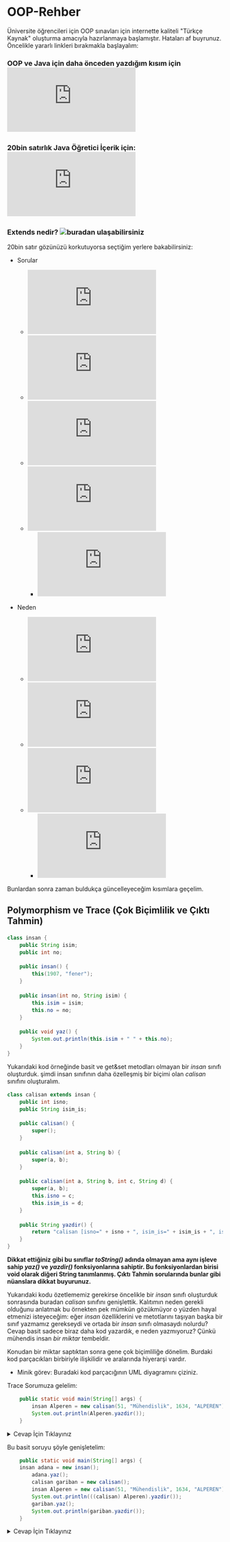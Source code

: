 # OOP-Rehber
Üniversite öğrencileri için OOP sınavları için internette kaliteli "Türkçe Kaynak" oluşturma amacıyla hazırlanmaya başlamıştır. Hataları af buyrunuz.
Öncelikle yararlı linkleri bırakmakla başlayalım: 
### OOP ve Java için daha önceden yazdığım kısım için ![buraya tıklayabilirsiniz](https://github.com/tonyukukkula/OOP-Rehber/blob/main/src/oop_java.pdf)
### 20bin satırlık Java Öğretici İçerik için: ![buradan asıl repoya ulaşabilirsiniz](https://github.com/in28minutes/java-tutorial-for-beginners/blob/master/README.md)
### Extends nedir? ![buradan ulaşabilirsiniz](https://yazilimcity.net/java-extends-nedir-ne-ise-yarar-nasil-kullanilir/)
20bin satır gözünüzü korkutuyorsa seçtiğim yerlere bakabilirsiniz:
* Sorular
  * ![OOP Programlama Egzersizleri (Kolay)](https://github.com/in28minutes/java-tutorial-for-beginners/blob/master/README.md#step-04-programming-exercise-pe-oop-01)
  * ![Nesne kompozisyonu](https://github.com/in28minutes/java-tutorial-for-beginners/blob/master/README.md#step-06-understanding-object-composition)
  * ![Nesne Sınıfı ve Kalıtım, Çıktısını Tahmin edin](https://github.com/in28minutes/java-tutorial-for-beginners/blob/master/README.md#step-09--introducing-object-class)
  * ![Kalıtım ve Metot Üstelemesi(Overriding), Çıktısını Tahmin edin](https://github.com/in28minutes/java-tutorial-for-beginners/blob/master/README.md#step-10-inheritance-and-method-overriding)
    * ![Kalıtımlı Kod yazalım](https://github.com/in28minutes/java-tutorial-for-beginners/blob/master/README.md#step-11-classroom-exercise-ce-oop-01)
  
* Neden
  * ![Neden Kalıtım?](https://github.com/in28minutes/java-tutorial-for-beginners/blob/master/README.md#step-07-the-need-for-inheritance)
  * ![Super cidden super mi?](https://github.com/in28minutes/java-tutorial-for-beginners/blob/master/README.md#step-12-constructors-and-calling-super)
  * ![Soyut Sınıflar](https://github.com/in28minutes/java-tutorial-for-beginners/blob/master/README.md#step-14-introducing-abstract-classes)
    * ![Soyut Sınıflar Neden var?](https://github.com/in28minutes/java-tutorial-for-beginners/blob/master/README.md#step-15-abstract-classes---design-aspects)

Bunlardan sonra zaman buldukça güncelleyeceğim kısımlara geçelim.
  
## Polymorphism ve Trace (Çok Biçimlilik ve Çıktı Tahmin)
```java 
class insan {
	public String isim;
	public int no;

	public insan() {
		this(1907, "fener");
	}

	public insan(int no, String isim) {
		this.isim = isim;
		this.no = no;
	}

	public void yaz() {
		System.out.println(this.isim + " " + this.no);
	}
}
```
Yukarıdaki kod örneğinde basit ve get&set metodları olmayan bir *insan* sınıfı oluşturduk. şimdi insan sınıfının daha özelleşmiş bir biçimi olan *calisan* sınıfını oluşturalım.
```java
class calisan extends insan {
	public int isno;
	public String isim_is;

	public calisan() {
		super();
	}

	public calisan(int a, String b) {
		super(a, b);
	}

	public calisan(int a, String b, int c, String d) {
		super(a, b);
		this.isno = c;
		this.isim_is = d;
	}

	public String yazdir() {
		return "calisan [isno=" + isno + ", isim_is=" + isim_is + ", isim=" + isim + ", no=" + no + "]";
	}
}
```

**Dikkat ettiğiniz gibi bu sınıflar _toString()_ adında olmayan ama aynı işleve sahip _yaz()_ ve _yazdir()_ fonksiyonlarına sahiptir. Bu fonksiyonlardan birisi void olarak diğeri String tanımlanmış. Çıktı Tahmin sorularında bunlar gibi nüanslara dikkat buyurunuz.**

Yukarıdaki kodu özetlememiz gerekirse öncelikle bir _insan_ sınıfı oluşturduk sonrasında buradan _calisan_ sınıfını genişlettik. Kalıtımın neden gerekli olduğunu anlatmak bu örnekten pek mümkün gözükmüyor o yüzden hayal etmenizi isteyeceğim: eğer _insan_ özelliklerini ve metotlarını taşıyan başka bir sınıf yazmamız gerekseydi ve ortada bir _insan_ sınıfı olmasaydı nolurdu? Cevap basit sadece biraz daha kod yazardık, e neden yazmıyoruz? Çünkü mühendis insan _bir miktar_ tembeldir.

Konudan bir miktar saptıktan sonra gene çok biçimliliğe dönelim. Burdaki kod parçacıkları birbiriyle ilişkilidir ve aralarında hiyerarşi vardır.

* Minik görev: Buradaki kod parçacığının UML diyagramını çiziniz.

Trace Sorumuza gelelim:
```java
	public static void main(String[] args) {
		insan Alperen = new calisan(51, "Mühendislik", 1634, "ALPEREN");
		System.out.println(Alperen.yazdir()); 
	}
```
<details><summary>Cevap İçin Tıklayınız</summary>
<p>
Hata verir çünkü Alperen insandan halt oldu, typecast yapmadan göremez.
Typecast yani "(calisan) Alperen"; typecast'in Türkçe'si tür dönüşümüdür.
Polymorhpism'in doğası budur.</br>
<b>Doğrusu:</b>
  
```java
	public static void main(String[] args) {
		insan Alperen = new calisan(51, "Mühendislik", 1634, "ALPEREN");
		System.out.println(((calisan) Alperen).yazdir()); 
	}
```
*Çıktı: calisan [isno=1634, isim_is=ALPEREN, isim=Mühendislik, no=51]*
</p>
</details>

Bu basit soruyu şöyle genişletelim:
```java
	public static void main(String[] args) {
    insan adana = new insan();
		adana.yaz();
		calisan gariban = new calisan();
		insan Alperen = new calisan(51, "Mühendislik", 1634, "ALPEREN");
		System.out.println(((calisan) Alperen).yazdir()); 
		gariban.yaz();
		System.out.println(gariban.yazdir());
	}
```
<details><summary>Cevap İçin Tıklayınız</summary>
<p>
fener 1907</br>
calisan [isno=1634, isim_is=ALPEREN, isim=Mühendislik, no=51]</br>
fener 1907</br>
calisan [isno=0, isim_is=null, isim=fener, no=1907]
</p>
</details>
